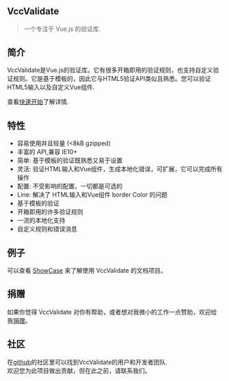 #

## VccValidate

> 一个专注于 Vue.js 的验证库.

## 简介

VccValidate是Vue.js的验证库。它有很多开箱即用的验证规则，也支持自定义验证规则。它是基于模板的，因此它与HTML5验证API类似且熟悉。您可以验证HTML5输入以及自定义Vue组件.

查看[快速开始](https://dev-zl.github.io/VccValidate/#/)了解详情.

## 特性

- 容易使用并且轻量 (<8kB gzipped)
- 丰富的 API,兼容 IE10+
- 简单: 基于模板的验证既熟悉又易于设置
- 灵活: 验证HTML输入和Vue组件，生成本地化错误，可扩展，它可以完成所有操作
- 配置: 不受影响的配置，一切都是可选的
- Line: 解决了 HTML输入和Vue组件 border Color 的问题
- 基于模板的验证
- 开箱即用的许多验证规则
- 一流的本地化支持
- 自定义规则和错误消息

## 例子

可以查看 [ShowCase](https://dev-zl.github.io/VccValidate/#/) 来了解使用 VccValidate 的文档项目。

## 捐赠

如果你觉得 VccValidate 对你有帮助，或者想对我微小的工作一点赞助，欢迎给我[捐赠](https://github.com/dev-zl/VccValidate)。

## 社区

在[github](https://github.com/dev-zl/VccValidate)的社区里可以找到VccValidate的用户和开发者团队.                  
欢迎您为此项目做出贡献，但在此之前，请联系我们。

